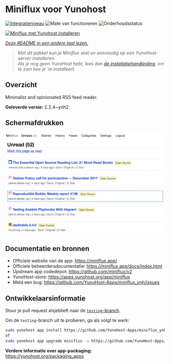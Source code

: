 <!--
NB: Deze README is automatisch gegenereerd door <https://github.com/YunoHost/apps/tree/master/tools/readme_generator>
Hij mag NIET handmatig aangepast worden.
-->

# Miniflux voor Yunohost

[![Integratieniveau](https://apps.yunohost.org/badge/integration/miniflux)](https://ci-apps.yunohost.org/ci/apps/miniflux/)
![Mate van functioneren](https://apps.yunohost.org/badge/state/miniflux)
![Onderhoudsstatus](https://apps.yunohost.org/badge/maintained/miniflux)

[![Miniflux met Yunohost installeren](https://install-app.yunohost.org/install-with-yunohost.svg)](https://install-app.yunohost.org/?app=miniflux)

*[Deze README in een andere taal lezen.](./ALL_README.md)*

> *Met dit pakket kun je Miniflux snel en eenvoudig op een YunoHost-server installeren.*  
> *Als je nog geen YunoHost hebt, lees dan [de installatiehandleiding](https://yunohost.org/install), om te zien hoe je 'm installeert.*

## Overzicht

Minimalist and opinionated RSS feed reader.

**Geleverde versie:** 2.2.4~ynh2

## Schermafdrukken

![Schermafdrukken van Miniflux](./doc/screenshots/overview.png)

## Documentatie en bronnen

- Officiele website van de app: <https://miniflux.app/>
- Officiele beheerdersdocumentatie: <https://miniflux.app/docs/index.html>
- Upstream app codedepot: <https://github.com/miniflux/v2>
- YunoHost-store: <https://apps.yunohost.org/app/miniflux>
- Meld een bug: <https://github.com/YunoHost-Apps/miniflux_ynh/issues>

## Ontwikkelaarsinformatie

Stuur je pull request alsjeblieft naar de [`testing`-branch](https://github.com/YunoHost-Apps/miniflux_ynh/tree/testing).

Om de `testing`-branch uit te proberen, ga als volgt te werk:

```bash
sudo yunohost app install https://github.com/YunoHost-Apps/miniflux_ynh/tree/testing --debug
of
sudo yunohost app upgrade miniflux -u https://github.com/YunoHost-Apps/miniflux_ynh/tree/testing --debug
```

**Verdere informatie over app-packaging:** <https://yunohost.org/packaging_apps>
